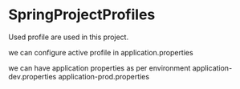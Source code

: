 # SpringProjectProfiles

Used profile are used in this project.

we can configure active profile in application.properties

we can have application properties as per environment
application-dev.properties
application-prod.properties
